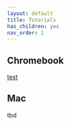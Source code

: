 ```yaml
---
layout: default
title: Tutorials
has_children: yes
nav_order: 1
---
```


## Chromebook

[test](./tutorials/chromebook/installing-r.html)

## Mac

tbd
